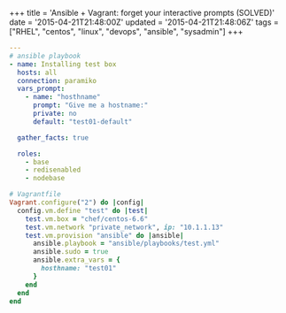 +++
title = 'Ansible + Vagrant: forget your interactive prompts (SOLVED)'
date = '2015-04-21T21:48:00Z'
updated = '2015-04-21T21:48:06Z'
tags = ["RHEL", "centos", "linux", "devops", "ansible", "sysadmin"]
+++

```yaml
---
# ansible playbook
- name: Installing test box
  hosts: all
  connection: paramiko
  vars_prompt:
    - name: "hosthname"
      prompt: "Give me a hostname:"
      private: no
      default: "test01-default"

  gather_facts: true

  roles:
    - base
    - redisenabled
    - nodebase
```

```ruby
# Vagrantfile
Vagrant.configure("2") do |config|
  config.vm.define "test" do |test|
    test.vm.box = "chef/centos-6.6"
    test.vm.network "private_network", ip: "10.1.1.13"
    test.vm.provision "ansible" do |ansible|
      ansible.playbook = "ansible/playbooks/test.yml"
      ansible.sudo = true
      ansible.extra_vars = {
        hosthname: "test01"
      }
    end
  end
end
```
